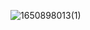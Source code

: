 ![1650898013(1)](https://user-images.githubusercontent.com/68007558/165113785-885c8b9b-4dcb-4cdc-93a2-19865cd310b5.png)
